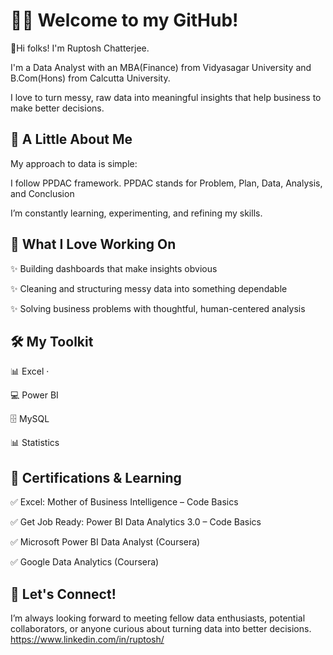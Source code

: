 # 👋✨ Welcome to my GitHub!

📍Hi folks! I'm Ruptosh Chatterjee.

I'm a Data Analyst with an MBA(Finance) from Vidyasagar University and B.Com(Hons) from Calcutta University.

I love to turn messy, raw data into meaningful insights that help business to make better decisions.






## 🌟 A Little About Me

My approach to data is simple:

I follow PPDAC framework. PPDAC stands for Problem, Plan, Data, Analysis, and Conclusion

I’m constantly learning, experimenting, and refining my skills.



  


## 💼 What I Love Working On

✨ Building dashboards that make insights obvious


✨ Cleaning and structuring messy data into something dependable


✨ Solving business problems with thoughtful, human-centered analysis




  

## 🛠️ My Toolkit


📊 Excel · 

💻 Power BI

🗄️ MySQL

📊 Statistics





  
## 📜 Certifications & Learning


✅ Excel: Mother of Business Intelligence – Code Basics

✅ Get Job Ready: Power BI Data Analytics 3.0 – Code Basics

✅ Microsoft Power BI Data Analyst (Coursera)

✅ Google Data Analytics (Coursera)




  

## 🤝 Let's Connect!
I’m always looking forward to meeting fellow data enthusiasts, potential collaborators, or anyone curious about turning data into better decisions.
https://www.linkedin.com/in/ruptosh/

